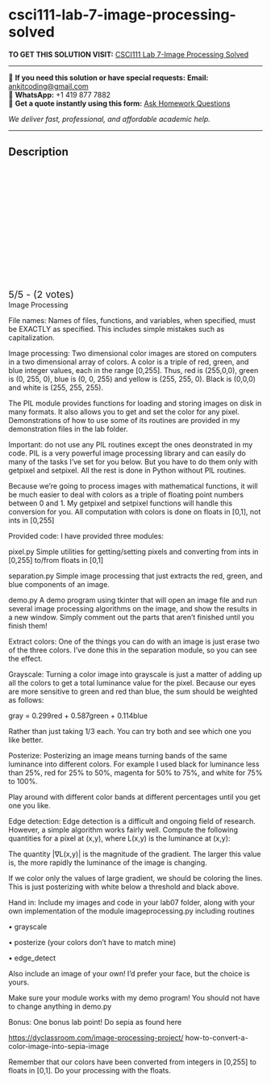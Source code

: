 # csci111-lab-7-image-processing-solved
**TO GET THIS SOLUTION VISIT:** [CSCI111 Lab 7-Image Processing Solved](https://www.ankitcodinghub.com/product/csci-111-lab-7-solved/)


---

📩 **If you need this solution or have special requests:** **Email:** ankitcoding@gmail.com  
📱 **WhatsApp:** +1 419 877 7882  
📄 **Get a quote instantly using this form:** [Ask Homework Questions](https://www.ankitcodinghub.com/services/ask-homework-questions/)

*We deliver fast, professional, and affordable academic help.*

---

<h2>Description</h2>



<div class="kk-star-ratings kksr-auto kksr-align-center kksr-valign-top" data-payload="{&quot;align&quot;:&quot;center&quot;,&quot;id&quot;:&quot;116908&quot;,&quot;slug&quot;:&quot;default&quot;,&quot;valign&quot;:&quot;top&quot;,&quot;ignore&quot;:&quot;&quot;,&quot;reference&quot;:&quot;auto&quot;,&quot;class&quot;:&quot;&quot;,&quot;count&quot;:&quot;2&quot;,&quot;legendonly&quot;:&quot;&quot;,&quot;readonly&quot;:&quot;&quot;,&quot;score&quot;:&quot;5&quot;,&quot;starsonly&quot;:&quot;&quot;,&quot;best&quot;:&quot;5&quot;,&quot;gap&quot;:&quot;4&quot;,&quot;greet&quot;:&quot;Rate this product&quot;,&quot;legend&quot;:&quot;5\/5 - (2 votes)&quot;,&quot;size&quot;:&quot;24&quot;,&quot;title&quot;:&quot;CSCI111 Lab 7-Image Processing Solved&quot;,&quot;width&quot;:&quot;138&quot;,&quot;_legend&quot;:&quot;{score}\/{best} - ({count} {votes})&quot;,&quot;font_factor&quot;:&quot;1.25&quot;}">

<div class="kksr-stars">

<div class="kksr-stars-inactive">
            <div class="kksr-star" data-star="1" style="padding-right: 4px">


<div class="kksr-icon" style="width: 24px; height: 24px;"></div>
        </div>
            <div class="kksr-star" data-star="2" style="padding-right: 4px">


<div class="kksr-icon" style="width: 24px; height: 24px;"></div>
        </div>
            <div class="kksr-star" data-star="3" style="padding-right: 4px">


<div class="kksr-icon" style="width: 24px; height: 24px;"></div>
        </div>
            <div class="kksr-star" data-star="4" style="padding-right: 4px">


<div class="kksr-icon" style="width: 24px; height: 24px;"></div>
        </div>
            <div class="kksr-star" data-star="5" style="padding-right: 4px">


<div class="kksr-icon" style="width: 24px; height: 24px;"></div>
        </div>
    </div>

<div class="kksr-stars-active" style="width: 138px;">
            <div class="kksr-star" style="padding-right: 4px">


<div class="kksr-icon" style="width: 24px; height: 24px;"></div>
        </div>
            <div class="kksr-star" style="padding-right: 4px">


<div class="kksr-icon" style="width: 24px; height: 24px;"></div>
        </div>
            <div class="kksr-star" style="padding-right: 4px">


<div class="kksr-icon" style="width: 24px; height: 24px;"></div>
        </div>
            <div class="kksr-star" style="padding-right: 4px">


<div class="kksr-icon" style="width: 24px; height: 24px;"></div>
        </div>
            <div class="kksr-star" style="padding-right: 4px">


<div class="kksr-icon" style="width: 24px; height: 24px;"></div>
        </div>
    </div>
</div>


<div class="kksr-legend" style="font-size: 19.2px;">
            5/5 - (2 votes)    </div>
    </div>
Image Processing

File names: Names of files, functions, and variables, when specified, must be EXACTLY as specified. This includes simple mistakes such as capitalization.

Image processing: Two dimensional color images are stored on computers in a two dimensional array of colors. A color is a triple of red, green, and blue integer values, each in the range [0,255]. Thus, red is (255,0,0), green is (0, 255, 0), blue is (0, 0, 255) and yellow is (255, 255, 0). Black is (0,0,0) and white is (255, 255, 255).

The PIL module provides functions for loading and storing images on disk in many formats. It also allows you to get and set the color for any pixel. Demonstrations of how to use some of its routines are provided in my demonstration files in the lab folder.

Important: do not use any PIL routines except the ones deonstrated in my code. PIL is a very powerful image processing library and can easily do many of the tasks I’ve set for you below. But you have to do them only with getpixel and setpixel. All the rest is done in Python without PIL routines.

Because we’re going to process images with mathematical functions, it will be much easier to deal with colors as a triple of floating point numbers between 0 and 1. My getpixel and setpixel functions will handle this conversion for you. All computation with colors is done on floats in [0,1], not ints in [0,255]

Provided code: I have provided three modules:

pixel.py Simple utilities for getting/setting pixels and converting from ints in [0,255] to/from floats in [0,1]

separation.py Simple image processing that just extracts the red, green, and blue components of an image.

demo.py A demo program using tkinter that will open an image file and run several image processing algorithms on the image, and show the results in a new window. Simply comment out the parts that aren’t finished until you finish them!

Extract colors: One of the things you can do with an image is just erase two of the three colors. I’ve done this in the separation module, so you can see the effect.

Grayscale: Turning a color image into grayscale is just a matter of adding up all the colors to get a total luminance value for the pixel. Because our eyes are more sensitive to green and red than blue, the sum should be weighted as follows:

gray = 0.299red + 0.587green + 0.114blue

Rather than just taking 1/3 each. You can try both and see which one you like better.

Posterize: Posterizing an image means turning bands of the same luminance into different colors. For example I used black for luminance less than 25%, red for 25% to 50%, magenta for 50% to 75%, and white for 75% to 100%.

Play around with different color bands at different percentages until you get one you like.

Edge detection: Edge detection is a difficult and ongoing field of research. However, a simple algorithm works fairly well. Compute the following quantities for a pixel at (x,y), where L(x,y) is the luminance at (x,y):

The quantity |∇L(x,y)| is the magnitude of the gradient. The larger this value is, the more rapidly the luminance of the image is changing.

If we color only the values of large gradient, we should be coloring the lines. This is just posterizing with white below a threshold and black above.

Hand in: Include my images and code in your lab07 folder, along with your own implementation of the module imageprocessing.py including routines

• grayscale

• posterize (your colors don’t have to match mine)

• edge_detect

Also include an image of your own! I’d prefer your face, but the choice is yours.

Make sure your module works with my demo program! You should not have to change anything in demo.py

Bonus: One bonus lab point! Do sepia as found here

https://dyclassroom.com/image-processing-project/ how-to-convert-a-color-image-into-sepia-image

Remember that our colors have been converted from integers in [0,255] to floats in [0,1]. Do your processing with the floats.
